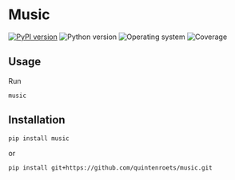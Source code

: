 # Music
[![PyPI version](https://badge.fury.io/py/music.svg)](https://badge.fury.io/py/music)
![Python version](https://img.shields.io/badge/python-3.10+-brightgreen)
![Operating system](https://img.shields.io/badge/os-linux-brightgreen)
![Coverage](https://img.shields.io/badge/coverage-100%25-brightgreen)

## Usage

Run
```shell
music
```
## Installation
```shell
pip install music
```
or
```shell
pip install git+https://github.com/quintenroets/music.git
```
